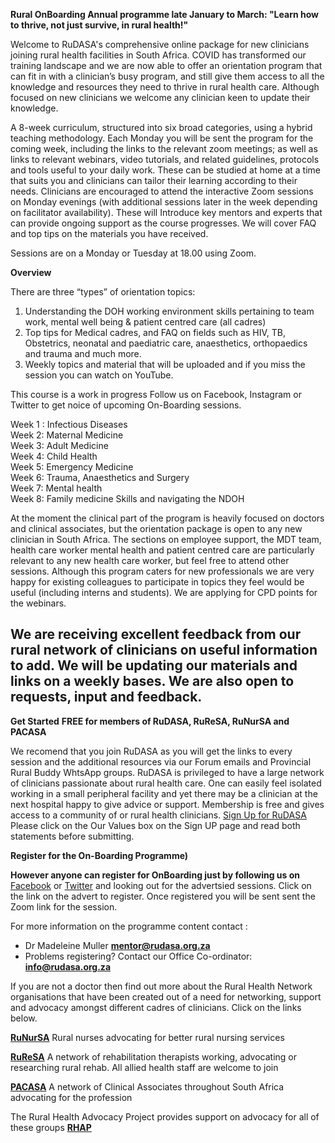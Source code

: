 
**Rural OnBoarding Annual programme late January to March: "Learn how to thrive, not just survive, in rural health!"**

Welcome to RuDASA's  comprehensive online package for new clinicians joining rural health facilities in South Africa. COVID has transformed our training landscape and we are now able to offer an orientation program that can fit in with a clinician’s busy program, and still give them access to all the knowledge and resources they need to thrive in rural health care. Although focused on new clinicians we welcome any clinician keen to update their knowledge. 

A 8-week curriculum, structured into six broad categories, using a hybrid teaching methodology. Each Monday you will be sent the program for the coming week, including the links to the relevant zoom meetings; as well as links to relevant webinars, video tutorials, and related guidelines, protocols and tools useful to your daily work. These  can be studied at home at a time that suits you and clinicians can tailor their learning according to their needs. Clinicians are encouraged to attend the interactive Zoom sessions on Monday evenings (with additional sessions later in the week depending on facilitator availability). These will Introduce key mentors and experts that can provide ongoing support as the course progresses. We will cover FAQ and top tips on the materials you have received.

Sessions are on a Monday or Tuesday at 18.00 using Zoom.

**Overview**

There are three “types” of orientation topics: 
1. Understanding the DOH working environment skills pertaining to team work, mental well being & patient centred care (all cadres)
2. Top tips for Medical cadres, and FAQ on fields such as HIV, TB, Obstetrics, neonatal and paediatric care, anaesthetics, orthopaedics and trauma and much more. 
3. Weekly topics and material that will be uploaded and if you miss the session you can watch on YouTube.

This course is a work in progress Follow us on Facebook, Instagram or Twitter to get noice of upcoming On-Boarding sessions.

Week 1 : Infectious Diseases  
Week 2: Maternal Medicine  
Week 3: Adult Medicine  
Week 4: Child Health  
Week 5: Emergency Medicine  
Week 6: Trauma, Anaesthetics and Surgery  
Week 7: Mental health  
Week 8: Family medicine Skills and navigating the NDOH  

At the moment the clinical part of the program is heavily focused on doctors and clinical associates, but the orientation package is open to any new clinician in South Africa. The sections on employee support, the MDT team, health care worker mental health and patient centred care are particularly relevant to any new health care worker, but feel free to attend other sessions. Although this program caters for new professionals we are very happy for existing colleagues to participate in topics they feel would be useful (including interns and students). We are applying for CPD points for the webinars.

We are receiving excellent feedback from our rural network of clinicians on useful information to add. We will be updating our materials and links on a weekly bases. We are also open to requests, input and feedback.
---

**Get Started**
**FREE for members of RuDASA, RuReSA, RuNurSA and PACASA**

We recomend that you join RuDASA as you will get the links to every session and the additional resources via our Forum emails and Provincial Rural Buddy WhtsApp groups.  RuDASA is privileged to have a large network of clinicians passionate about rural health care.  One can easily feel isolated working in a small peripheral facility and yet there may be a clinician at the next hospital happy to give advice or support. Membership is free and gives access to a community of or rural health clinicians. [Sign Up for RuDASA](https://rudasa.org.za/signUp) Please click on the Our Values box on the Sign UP page and read both statements before submitting. 

**Register for the On-Boarding Programme)**

**However anyone can register for OnBoarding just by following us on** [Facebook](https://web.facebook.com/ruraldoctors) or [Twitter](https://twitter.com/doctors_rural) and looking out for the advertsied sessions. Click on the link on the advert to register.
Once registered you will be sent sent the Zoom link for the session. 

For more information on the programme content contact : 
* Dr Madeleine Muller **mentor@rudasa.org.za**
* Problems registering? Contact our Office Co-ordinator: **info@rudasa.org.za**

If you are not a doctor then find out more about the Rural Health Network organisations that have been created out of a need for networking, support and advocacy amongst different cadres of clinicians. Click on the links below.

[**RuNurSA**](https://web.facebook.com/RuralNursingSA/?_rdc=1&_rdr) Rural nurses advocating for better rural nursing services

[**RuReSA**](https://ruresa.org.za) A network of rehabilitation therapists working, advocating or researching rural rehab. All allied health staff are welcome to join

[**PACASA**](https://web.facebook.com/ClinicalAssociatesRSA/?_rdc=1&_rdr) A network of Clinical Associates throughout South Africa advocating for the profession

The Rural Health Advocacy Project provides support on advocacy for all of these groups [**RHAP**](https://rhap.org.za)

<!--
    This is a comment and is not displayed on the website. Do not alter this text between arrows (->).
    To change the content in this file, simply retype/ copy+paste any text above, as you would in a normal text file/ word document.

    Do not change the "date:", "abstractTitle:" or "abstract:" titles, or the ---. Only change the text inside '' for that section.

    If you see some text directly after --- (e.g. ---weeks), do not change this.

    The hashtag ( # ) symbols followed by a space and then text show a heading. The more #s you have, the smaller/"less important" the heading. You can add up to 6 # but we suggest max 4 #. make sure each heading is on a separate line.

    The single star ( * ) followed by a space and then text shows an item in a bulleted list. Make sure each item is on a separate line. 
    
    The number (e.g., "1." "2." etc.) followed by a space and then text shows an item in a numbered list. Make sure each item is on a separate line. 

    Links are created by putting the text you want to show in square brackets ( [] ) followed by the link in round brackets ( () ). For example, [RuReSA](https://ruresa.org.za/) will show as RuReSA and link to the RuReSA website.

    Please refer to the "HOW TO USE" or "HOW TO USE SHORT" files for more information.
 -->
